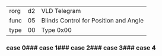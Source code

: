 
|    |   |   |
| -- | - | - |
| rorg | d2 | VLD Telegram |
| func | 05 | Blinds Control for Position and Angle |
| type | 00 | Type 0x00 |

### case 0### case 1### case 2### case 3### case 4
  